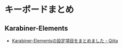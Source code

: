 # キーボードまとめ

## Karabiner-Elements
 
- [Karabiner-Elementsの設定項目をまとめました - Qiita](https://qiita.com/s-show/items/a1fd228b04801477729c)
